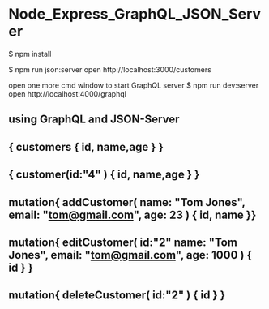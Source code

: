 # Node_Express_GraphQL_JSON_Server

$ npm install

$ npm run json:server
open http://localhost:3000/customers

open one more cmd window to start GraphQL server
$ npm run dev:server 
open http://localhost:4000/graphql

using GraphQL and JSON-Server
---------------------------------------------------------
{ customers {
   id, name,age
 }  }
---------------------------------------------------------
{
 customer(id:"4"
  ) {
   id, name,age
 }  }
---------------------------------------------------------
mutation{
 addCustomer(
name: "Tom Jones",
   email: "tom@gmail.com",
    age: 23
  ) {
    id,
    name
  }}
---------------------------------------------------------
mutation{
 editCustomer(
  id:"2"
name: "Tom Jones",
   email: "tom@gmail.com",
    age: 1000
  ) {
   id
 } }
---------------------------------------------------------
mutation{
 deleteCustomer(
  id:"2"
  ) {
   id
 } }
 ----------------------------------------------------------
